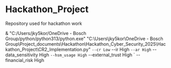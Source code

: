 # Hackathon_Project

Repository used for hackathon work

 & "C:/Users/jky5kor/OneDrive - Bosch Group/python/python313/python.exe" "C:\Users\jky5kor\OneDrive - Bosch Group\Project_documents\Hackathon\Hackathon_Cyber_Security_2025\Hackathon_Project\CR2_Implementation.py" `
--cr Low `
--ir High `
--ar High `
--data_sensitivity High `
--hsm_usage High `
--external_trust High `
--financial_risk High